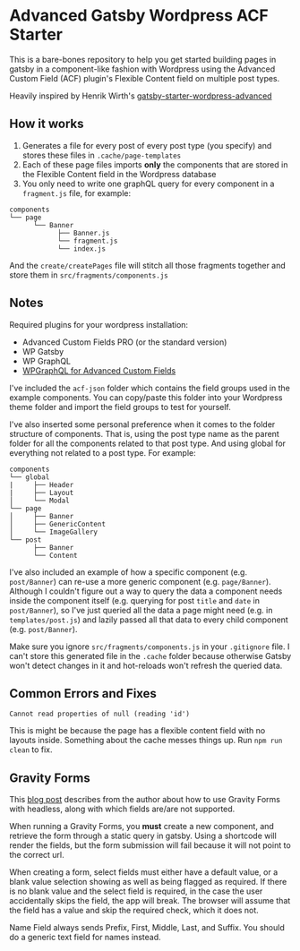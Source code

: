 # Advanced Gatsby Wordpress ACF Starter

This is a bare-bones repository to help you get started building pages in gatsby in a component-like fashion with Wordpress using the Advanced Custom Field (ACF) plugin's Flexible Content field on multiple post types.
<br/>

Heavily inspired by Henrik Wirth's [gatsby-starter-wordpress-advanced](https://github.com/henrikwirth/gatsby-starter-wordpress-advanced/tree/tutorial/part-7)
<br/>

## How it works

1. Generates a file for every post of every post type (you specify) and stores these files in `.cache/page-templates`
2. Each of these page files imports **only** the components that are stored in the Flexible Content field in the Wordpress database
3. You only need to write one graphQL query for every component in a `fragment.js` file, for example:
```
components
└── page
      └── Banner
            ├── Banner.js
            └── fragment.js
            └── index.js
```
And the `create/createPages` file will stitch all those fragments together and store them in `src/fragments/components.js`
## Notes

Required plugins for your wordpress installation:
- Advanced Custom Fields PRO (or the standard version)
- WP Gatsby
- WP GraphQL
- [WPGraphQL for Advanced Custom Fields](https://github.com/wp-graphql/wp-graphql-acf/archive/master.zip)

I've included the `acf-json` folder which contains the field groups used in the example components. You can copy/paste this folder into your Wordpress theme folder and import the field groups to test for yourself.

I've also inserted some personal preference when it comes to the folder structure of components. That is, using the post type name as the parent folder for all the components related to that post type. And using global for everything not related to a post type. For example:
```
components
└── global
|     ├── Header
|     ├── Layout
│     └── Modal
└── page
│     ├── Banner
│     ├── GenericContent
│     └── ImageGallery
└── post
      ├── Banner
      └── Content
```

I've also included an example of how a specific component (e.g. `post/Banner`) can re-use a more generic component (e.g. `page/Banner`). Although I couldn't figure out a way to query the data a component needs inside the component itself (e.g. querying for post `title` and `date` in `post/Banner`), so I've just queried all the data a page might need (e.g. in `templates/post.js`) and lazily passed all that data to every child component (e.g. `post/Banner`).

Make sure you ignore `src/fragments/components.js` in your `.gitignore` file. I can't store this generated file in the `.cache` folder because otherwise Gatsby won't detect changes in it and hot-reloads won't refresh the queried data.

## Common Errors and Fixes
```
Cannot read properties of null (reading 'id')
```
This is might be because the page has a flexible content field with no layouts inside. Something about the cache messes things up. Run `npm run clean` to fix.

## Gravity Forms

This [blog post](https://developers.wpengine.com/blog/gravity-forms-in-headless-wordpress-gatsby) describes from the author about how to use Gravity Forms with headless, along with which fields are/are not supported.

When running a Gravity Forms, you **must** create a new component, and retrieve the form through a static query in gatsby. Using a shortcode will render the fields, but the form submission will fail because it will not point to the correct url. 

When creating a form, select fields must either have a default value, or a blank value selection showing as well as being flagged as required. If there is no blank value and the select field is required, in the case the user accidentally skips the field, the app will break. The browser will assume that the field has a value and skip the required check, which it does not.

Name Field always sends Prefix, First, Middle, Last, and Suffix. You should do a generic text field for names instead.